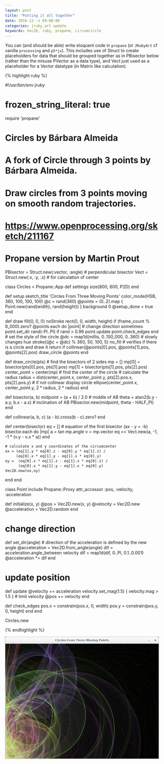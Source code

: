 ```yaml
---
layout: post
title: "Putting it all together"
date: 2016-12--1 09:00:00
categories: jruby_art update
keywords: Vec2D, ruby, propane, circumcircle
---
```

You can (and should be able) write eloquent code in `propane` (or `JRubyArt` cf vanilla `processing` and `p5*js`). This includes use of Struct to create placeholders for data that should be grouped together as in PBisector below (rather than the misuse PVector as a data type), and Vect just used as a placeholder for a Vector datatype (in Matrix like calculation).

{% highlight ruby %}

#!/usr/bin/env jruby
# frozen_string_literal: true
require 'propane'

# Circles by Bárbara Almeida
#  A fork of Circle through 3 points by Bárbara Almeida.
# Draw circles from 3 points moving on smooth random trajectories.
# https://www.openprocessing.org/sketch/211167

# Propane version by Martin Prout
PBisector = Struct.new(:vector, :angle) # perpendicular bisector
Vect = Struct.new(:x, :y, :z) # for calculation of center

class Circles < Propane::App
  def settings
    size(800, 600, P2D)
  end

  def setup
    sketch_title 'Circles From Three Moving Points'
    color_mode(HSB, 360, 100, 100, 100)
    @c = rand(360)
    @points = (0..2).map { Point.new(rand(width), rand(height)) }
    background 0
    @setup_done = true
  end

  def draw
    fill(0, 0, 0)
    noStroke
    rect(0, 0, width, height) if (frame_count % 8_000).zero?
    @points.each do |point|
      # change direction sometimes
      point.set_dir rand(-PI..PI) if rand > 0.96
      point.update
      point.check_edges
    end
    # set the style of the circle
    @dc = map1d(millis, 0..150_000, 0..360) # slowly changes hue
    stroke((@c + @dc) % 360, 50, 100, 5)
    no_fill
    # verifies if there is a circle and draw it
    return if collinear(@points[0].pos, @points[1].pos, @points[2].pos)
    draw_circle @points
  end

  def draw_circle(pts)
    # find the bisectors of 2 sides
    mp = []
    mp[0] = bisector(pts[0].pos, pts[1].pos)
    mp[1] = bisector(pts[1].pos, pts[2].pos)
    center_point = center(mp) # find the center of the circle
    # calculate the radius
    radius = dist(center_point.x, center_point.y, pts[2].pos.x, pts[2].pos.y)
    # if not collinear display circle
    ellipse(center_point.x, center_point.y, 2 * radius, 2 * radius)
  end

  def bisector(a, b)
    midpoint = (a + b) / 2.0 # middle of AB
    theta = atan2(b.y - a.y, b.x - a.x) # inclination of AB
    PBisector.new(midpoint, theta - HALF_PI)
  end

  def collinear(a, b, c)
    (a - b).cross(b - c).zero?
  end

  def center(bisector)
    eq = []
    # equation of the first bisector (ax - y =  -b)
    bisector.each do |mp|
      a = tan mp.angle
      v = mp.vector
      eq << Vect.new(a, -1, -1 * (v.y - v.x * a))
    end

    # calculate x and y coordinates of the circumcenter
    ox = (eq[1].y * eq[0].z - eq[0].y * eq[1].z) /
         (eq[0].x * eq[1].y - eq[1].x * eq[0].y)
    oy =  (eq[0].x * eq[1].z - eq[1].x * eq[0].z) /
          (eq[0].x * eq[1].y - eq[1].x * eq[0].y)
    Vec2D.new(ox,oy)
  end
end

class Point
  include Propane::Proxy
  attr_accessor :pos, :velocity, :acceleration

  def initialize(x, y)
    @pos = Vec2D.new(x, y)
    @velocity = Vec2D.new
    @acceleration = Vec2D.random
  end

  # change direction
  def set_dir(angle)
    # direction of the acceleration is defined by the new angle
    @acceleration = Vec2D.from_angle(angle)
    dif = acceleration.angle_between velocity
    dif = map1d(dif, 0..PI, 0.1..0.001)
    @acceleration *= dif
  end

  # update position
  def update
    @velocity += acceleration
    velocity.set_mag(1.5) { velocity.mag > 1.5 } # limit velocity
    @pos += velocity
  end

  def check_edges
    pos.x = constrain(pos.x, 0, width)
    pos.y = constrain(pos.y, 0, height)
  end
end

Circles.new

{% endhighlight %}

<img src="/assets/circles.png" />
